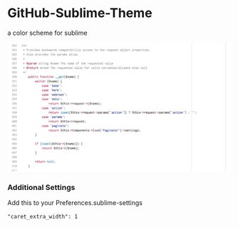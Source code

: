 # GitHub-Sublime-Theme
a color scheme for sublime

![](/screen.png)

### Additional Settings

Add this to your Preferences.sublime-settings

    "caret_extra_width": 1